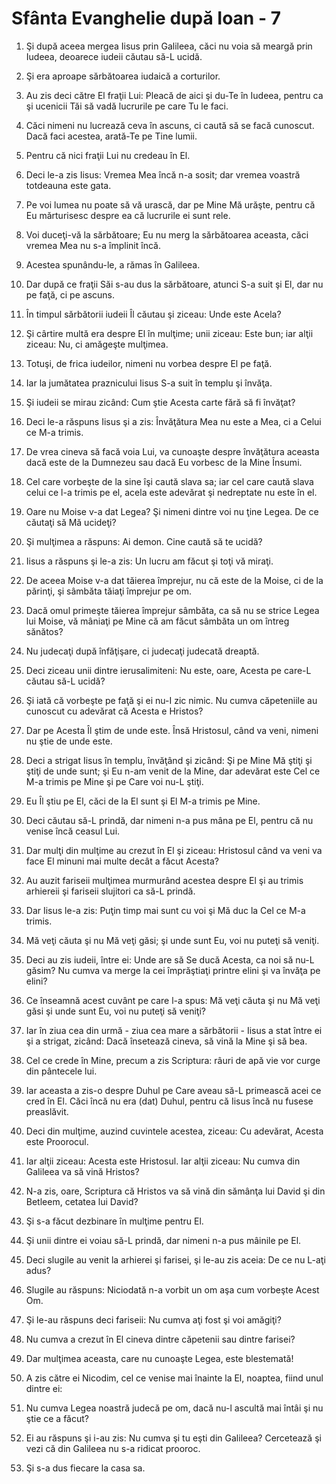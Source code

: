 # Sf&#226;nta Evanghelie dup&#259; Ioan - 7

1. Şi după aceea mergea Iisus prin Galileea, căci nu voia să meargă prin Iudeea, deoarece iudeii căutau să-L ucidă. 

2. Şi era aproape sărbătoarea iudaică a corturilor. 

3. Au zis deci către El fraţii Lui: Pleacă de aici şi du-Te în Iudeea, pentru ca şi ucenicii Tăi să vadă lucrurile pe care Tu le faci. 

4. Căci nimeni nu lucrează ceva în ascuns, ci caută să se facă cunoscut. Dacă faci acestea, arată-Te pe Tine lumii. 

5. Pentru că nici fraţii Lui nu credeau în El. 

6. Deci le-a zis Iisus: Vremea Mea încă n-a sosit; dar vremea voastră totdeauna este gata. 

7. Pe voi lumea nu poate să vă urască, dar pe Mine Mă urăşte, pentru că Eu mărturisesc despre ea că lucrurile ei sunt rele. 

8. Voi duceţi-vă la sărbătoare; Eu nu merg la sărbătoarea aceasta, căci vremea Mea nu s-a împlinit încă. 

9. Acestea spunându-le, a rămas în Galileea. 

10. Dar după ce fraţii Săi s-au dus la sărbătoare, atunci S-a suit şi El, dar nu pe faţă, ci pe ascuns. 

11. În timpul sărbătorii iudeii Îl căutau şi ziceau: Unde este Acela? 

12. Şi cârtire multă era despre El în mulţime; unii ziceau: Este bun; iar alţii ziceau: Nu, ci amăgeşte mulţimea. 

13. Totuşi, de frica iudeilor, nimeni nu vorbea despre El pe faţă. 

14. Iar la jumătatea praznicului Iisus S-a suit în templu şi învăţa. 

15. Şi iudeii se mirau zicând: Cum ştie Acesta carte fără să fi învăţat? 

16. Deci le-a răspuns Iisus şi a zis: Învăţătura Mea nu este a Mea, ci a Celui ce M-a trimis. 

17. De vrea cineva să facă voia Lui, va cunoaşte despre învăţătura aceasta dacă este de la Dumnezeu sau dacă Eu vorbesc de la Mine Însumi. 

18. Cel care vorbeşte de la sine îşi caută slava sa; iar cel care caută slava celui ce l-a trimis pe el, acela este adevărat şi nedreptate nu este în el. 

19. Oare nu Moise v-a dat Legea? Şi nimeni dintre voi nu ţine Legea. De ce căutaţi să Mă ucideţi? 

20. Şi mulţimea a răspuns: Ai demon. Cine caută să te ucidă? 

21. Iisus a răspuns şi le-a zis: Un lucru am făcut şi toţi vă miraţi. 

22. De aceea Moise v-a dat tăierea împrejur, nu că este de la Moise, ci de la părinţi, şi sâmbăta tăiaţi împrejur pe om. 

23. Dacă omul primeşte tăierea împrejur sâmbăta, ca să nu se strice Legea lui Moise, vă mâniaţi pe Mine că am făcut sâmbăta un om întreg sănătos? 

24. Nu judecaţi după înfăţişare, ci judecaţi judecată dreaptă. 

25. Deci ziceau unii dintre ierusalimiteni: Nu este, oare, Acesta pe care-L căutau să-L ucidă? 

26. Şi iată că vorbeşte pe faţă şi ei nu-I zic nimic. Nu cumva căpeteniile au cunoscut cu adevărat că Acesta e Hristos? 

27. Dar pe Acesta Îl ştim de unde este. Însă Hristosul, când va veni, nimeni nu ştie de unde este. 

28. Deci a strigat Iisus în templu, învăţând şi zicând: Şi pe Mine Mă ştiţi şi ştiţi de unde sunt; şi Eu n-am venit de la Mine, dar adevărat este Cel ce M-a trimis pe Mine şi pe Care voi nu-L ştiţi. 

29. Eu Îl ştiu pe El, căci de la El sunt şi El M-a trimis pe Mine. 

30. Deci căutau să-L prindă, dar nimeni n-a pus mâna pe El, pentru că nu venise încă ceasul Lui. 

31. Dar mulţi din mulţime au crezut în El şi ziceau: Hristosul când va veni va face El minuni mai multe decât a făcut Acesta? 

32. Au auzit fariseii mulţimea murmurând acestea despre El şi au trimis arhiereii şi fariseii slujitori ca să-L prindă. 

33. Dar Iisus le-a zis: Puţin timp mai sunt cu voi şi Mă duc la Cel ce M-a trimis. 

34. Mă veţi căuta şi nu Mă veţi găsi; şi unde sunt Eu, voi nu puteţi să veniţi. 

35. Deci au zis iudeii, între ei: Unde are să Se ducă Acesta, ca noi să nu-L găsim? Nu cumva va merge la cei împrăştiaţi printre elini şi va învăţa pe elini? 

36. Ce înseamnă acest cuvânt pe care l-a spus: Mă veţi căuta şi nu Mă veţi găsi şi unde sunt Eu, voi nu puteţi să veniţi? 

37. Iar în ziua cea din urmă - ziua cea mare a sărbătorii - Iisus a stat între ei şi a strigat, zicând: Dacă însetează cineva, să vină la Mine şi să bea. 

38. Cel ce crede în Mine, precum a zis Scriptura: râuri de apă vie vor curge din pântecele lui. 

39. Iar aceasta a zis-o despre Duhul pe Care aveau să-L primească acei ce cred în El. Căci încă nu era (dat) Duhul, pentru că Iisus încă nu fusese preaslăvit. 

40. Deci din mulţime, auzind cuvintele acestea, ziceau: Cu adevărat, Acesta este Proorocul. 

41. Iar alţii ziceau: Acesta este Hristosul. Iar alţii ziceau: Nu cumva din Galileea va să vină Hristos? 

42. N-a zis, oare, Scriptura că Hristos va să vină din sămânţa lui David şi din Betleem, cetatea lui David? 

43. Şi s-a făcut dezbinare în mulţime pentru El. 

44. Şi unii dintre ei voiau să-L prindă, dar nimeni n-a pus mâinile pe El. 

45. Deci slugile au venit la arhierei şi farisei, şi le-au zis aceia: De ce nu L-aţi adus? 

46. Slugile au răspuns: Niciodată n-a vorbit un om aşa cum vorbeşte Acest Om. 

47. Şi le-au răspuns deci fariseii: Nu cumva aţi fost şi voi amăgiţi? 

48. Nu cumva a crezut în El cineva dintre căpetenii sau dintre farisei? 

49. Dar mulţimea aceasta, care nu cunoaşte Legea, este blestemată! 

50. A zis către ei Nicodim, cel ce venise mai înainte la El, noaptea, fiind unul dintre ei: 

51. Nu cumva Legea noastră judecă pe om, dacă nu-l ascultă mai întâi şi nu ştie ce a făcut? 

52. Ei au răspuns şi i-au zis: Nu cumva şi tu eşti din Galileea? Cercetează şi vezi că din Galileea nu s-a ridicat prooroc. 

53. Şi s-a dus fiecare la casa sa. 

